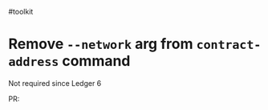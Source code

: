#toolkit
# Remove `--network` arg from `contract-address` command

Not required since Ledger 6

PR: 
